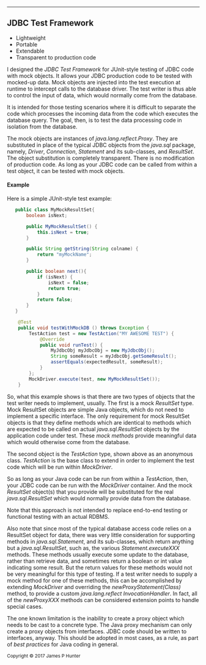 ----------------
## JDBC Test Framework

* Lightweight
* Portable
* Extendable
* Transparent to production code

I designed the <em>JDBC Test Framework</em> for JUnit-style testing of JDBC code with mock objects. It allows your JDBC production code to be tested with mocked-up data. Mock objects are injected into the test execution at runtime to intercept calls to the database driver. The test writer is thus able to control the input of data, which would normally come from the database.

It is intended for those testing scenarios where it is difficult to separate the code which processes the incoming data from the code which executes the database query. The goal, then, is to test the data processing code in isolation from the database.

The mock objects are instances of <em>java.lang.reflect.Proxy</em>. They are substituted in place of the typical JDBC objects from the <em>java.sql</em> package, namely, <em>Driver</em>, <em>Connection</em>, <em>Statement</em> and its sub-classes, and <em>ResultSet</em>. The object substitution is completely transparent. There is no modification of production code. As long as your JDBC code can be called from within a test object, it can be tested with mock objects.

#### Example
Here is a simple JUnit-style test example:
```java
   public class MyMockResultSet{
       boolean isNext;

       public MyMockResultSet() {
           this.isNext = true;
       }

       public String getString(String colname) {
           return "myMockName";
       }

       public boolean next(){
           if (isNext) {
               isNext = false;
               return true;
           }
           return false;
       }
   }

    @Test
    public void testWithMockDB () throws Exception {
        TestAction test = new TestAction("MY AWESOME TEST") {
            @Override
            public void runTest() {
                MyJdbcObj myJdbcObj = new MyJdbcObj();
                String someResult = myJdbcObj.getSomeResult();
                assertEquals(expectedResult, someResult);
            }
        };
        MockDriver.execute(test, new MyMockResultSet());
    }
```

So, what this example shows is that there are two types of objects that the test writer needs to implement, usually. The first is a mock <em>ResultSet</em> type. Mock ResultSet objects are simple Java objects, which do not need to implement a specific interface. The only requirement for mock ResultSet objects is that they define methods which are identical to methods which are expected to be called on actual <em>java.sql.ResultSet</em> objects by the application code under test. These <em>mock methods</em> provide meaningful data which would otherwise come from the database.

The second object is the <em>TestAction</em> type, shown above as an anonymous class. <em>TestAction</em> is the base class to extend in order to implement the test code which will be run within <em>MockDriver</em>.

So as long as your Java code can be run from within a <em>TestAction</em>, then, your JDBC code can be run with the <em>MockDriver</em> container. And the mock <em>ResultSet</em> object(s) that you provide will be substituted for the real <em>java.sql.ResultSet</em> which would normally provide data from the database.

Note that this approach is not intended to replace end-to-end testing or functional testing with an actual RDBMS.

Also note that since most of the typical database access code relies on a ResultSet object for data, there was very little consideration for supporting methods in <em>java.sql.Statement</em>, and its sub-classes, which return anything but a <em>java.sql.ResultSet</em>, such as, the various <em>Statement.executeXXX</em> methods. These methods usually execute some update to the database, rather than retrieve data, and sometimes return a boolean or int value indicating some result. But the return values for these methods would not be very meaningful for this type of testing. If a test writer needs to supply a mock method for one of these methods, this can be accomplished by extending <em>MockDriver</em> and overriding the <em>newProxyStatement(Class)</em> method, to provide a custom <em>java.lang.reflect InvocationHandler</em>. In fact, all of the <em>newProxyXXX</em> methods can be considered extension points to handle special cases.

The one known limitation is the inability to create a proxy object which needs to be cast to a concrete type. The Java proxy mechanism can only create a proxy objects from interfaces. JDBC code should be written to interfaces, anyway. This should be adopted in most cases, as a rule, as part of <em>best practices</em> for Java coding in general.

<span style="font-size: 0.85em;">Copyright &copy; 2017 James P Hunter</span>
